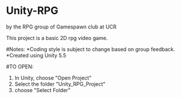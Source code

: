 # Unity-RPG
by the RPG group of Gamespawn club at UCR

This project is a basic 2D rpg video game.


#Notes:
*Coding style is subject to change based on group feedback.
*Created using Unity 5.5

#TO OPEN:
1) In Unity, choose "Open Project"
2) Select the folder "Unity_RPG_Project"
3) choose "Select Folder"
